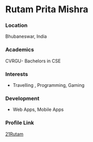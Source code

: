# Rutam Prita Mishra

### Location

Bhubaneswar, India

### Academics

CVRGU- Bachelors in CSE

### Interests

- Travelling , Programming, Gaming

### Development

- Web Apps, Mobile Apps

### Profile Link

[21Rutam](https://github.com/21Rutam)
